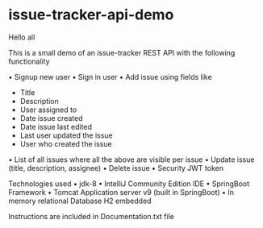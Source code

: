 # issue-tracker-api-demo

Hello all

This is a small demo of an issue-tracker REST API with the following functionality

• Signup new user
• Sign in user
• Add issue using fields like
  - Title
  - Description
  - User assigned to
  - Date issue created
  - Date issue last edited
  - Last user updated the issue
  - User who created the issue

• List of all issues where all the above are visible per issue
• Update issue (title, description, assignee)
• Delete issue
• Security JWT token

Technologies used
• jdk-8
• IntelliJ Community Edition IDE
• SpringBoot Framework
• Tomcat Application server v9 (built in SpringBoot)
• In memory relational Database H2 embedded

Instructions are included in Documentation.txt file
